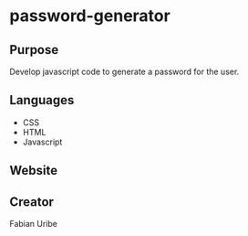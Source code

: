 # password-generator

## Purpose
Develop javascript code to generate a password for the user.

## Languages
* CSS
* HTML
* Javascript
## Website

## Creator
Fabian Uribe
